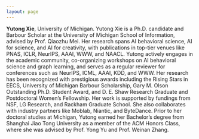 ```yaml
---
layout: page
---
```


**Yutong Xie**, University of Michigan. 
Yutong Xie is a Ph.D. candidate and Barbour Scholar at the University of Michigan School of Information, advised by Prof. Qiaozhu Mei. Her research spans AI behavioral science, AI for science, and AI for creativity, with publications in top-tier venues like PNAS, ICLR, NeurIPS, AAAI, WWW, and NAACL. Yutong  actively engages in the academic community, co-organizing workshops on AI behavioral science and graph learning, and serves as a regular reviewer for conferences such as NeurIPS, ICML, AAAI, KDD, and WWW. Her research has been recognized with prestigious awards including the Rising Stars in EECS, University of Michigan Barbour Scholarship, Gary M. Olson Outstanding Ph.D. Student Award, and D. E. Shaw Research Graduate and Postdoctoral Women’s Fellowship. Her work is supported by fundings from NSF, LG Research, and Rackham Graduate School. She also collaborates with industry partners like Moblab, Niantic, and ByteDance. Prior to her doctoral studies at Michigan, Yutong earned her Bachelor’s degree from Shanghai Jiao Tong University as a member of the ACM Honors Class, where she was advised by Prof. Yong Yu and Prof. Weinan Zhang.
